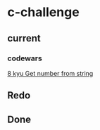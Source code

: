 # c-challenge


## current
### codewars

[8 kyu Get number from string](https://www.codewars.com/kata/57a37f3cbb99449513000cd8)

## Redo

## Done
